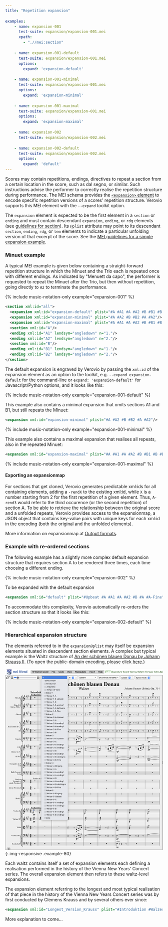 ```yaml
---
title: "Repetition expansion"

examples:
    - name: expansion-001
      test-suite: expansion/expansion-001.mei
      xpath:
        - ".//mei:section"

    - name: expansion-001-default
      test-suite: expansion/expansion-001.mei
      options:
        expand: 'expansion-default'

    - name: expansion-001-minimal
      test-suite: expansion/expansion-001.mei
      options:
        expand: 'expansion-minimal'

    - name: expansion-001-maximal
      test-suite: expansion/expansion-001.mei
      options:
        expand: 'expansion-maximal'

    - name: expansion-002
      test-suite: expansion/expansion-002.mei

    - name: expansion-002-default
      test-suite: expansion/expansion-002.mei
      options:
        expand: 'default'
---
```


Scores may contain repetitions, endings, directives to repeat a section from a certain location in the score, such as dal segno, or similar. Such instructions advise the performer to correctly realise the repetition structure during performance. The MEI schema provides the [`<expansion>` element](https://music-encoding.org/guidelines/v5/elements/expansion) to encode specific repetition versions of a scores' repetition structure. Verovio supports this MEI element with the `--expand` toolkit option. 

The `expansion` element is expected to be the first element in a `section` or `ending` and must contain descendant `expansion`, `ending`, or `rdg` elements (see [guidelines for section](https://music-encoding.org/guidelines/v5/elements/section)). Its `@plist` attribute may point to its descendant `section`, `ending`, `rdg`, or `lem` elements to indicate a particular unfolding version of that excerpt of the score. See the [MEI guidelines for a simple expansion example](https://music-encoding.org/guidelines/v5/content/shared.html#sharedMdivContent).

### Minuet example

A typical MEI example is given below containing a straight-forward repetition structure in which the Minuet and the Trio each is repeated once with different endings. As indicated by "Menuett da capo", the performer is requested to repeat the Minuet after the Trio, but then without repetition, going directly to `A2` to terminate the performance.

{% include music-notation-only example="expansion-001" %}

```xml
<section xml:id="all">
  <expansion xml:id="expansion-default" plist="#A #A1 #A #A2 #B #B1 #B #B2 #A #A2"/>
  <expansion xml:id="expansion-minimal" plist="#A #A2 #B #B2 #A #A2"/>
  <expansion xml:id="expansion-maximal" plist="#A #A1 #A #A2 #B #B1 #B #B2 #A #A1 #A #A2"/>
  <section xml:id="A"/>
  <ending xml:id="A1" lendsym="angledown" n="1."/>
  <ending xml:id="A2" lendsym="angledown" n="2."/>
  <section xml:id="B"/>
  <ending xml:id="B1" lendsym="angledown" n="1."/>
  <ending xml:id="B2" lendsym="angledown" n="2."/>
</section>
```

The default expansion is engraved by Verovio by passing the `xml:id` of the expansion element as an option to the toolkit, e.g. `--expand expansion-default` for the command-line or `expand: 'expansion-default'` for Javascript/Python options, and it looks like this:

{% include music-notation-only example="expansion-001-default" %}

This example also contains a minimal expansion that omits sections A1 and B1, but still repeats the Minuet:
```xml
<expansion xml:id="expansion-minimal" plist="#A #A2 #B #B2 #A #A2"/>
```

{% include music-notation-only example="expansion-001-minimal" %}

This example also contains a maximal expansion that realises all repeats, also in the repeated Minuet:
```xml
<expansion xml:id="expansion-maximal" plist="#A #A1 #A #A2 #B #B1 #B #B2 #A #A1 #A #A2"/>
```

{% include music-notation-only example="expansion-001-maximal" %}


#### Exporting an expansionmap

For sections that get cloned, Verovio generates predictable xml:ids for all containing elements, adding a `-rendX` to the existing xml:id, while `X` is a number starting from 2 for the first repetition of a given element. Thus, `A-rend3` would refer to the third occurence (or the second repetition) of section A. To be able to retrieve the relationship between the original score and a unfolded repeats, Verovio provides access to the expansionmap, a JSON object that contains key-value pairs with unique keys for each xml:id in the encoding (both the original and the unfolded elements). 

More information on expansionmap at [Output formats](/toolkit-reference/output-formats.html#expansionmap).

### Example with re-ordered sections

The following example has a slightly more complex default expansion structure that requires section A to be rendered three times, each time choosing a different ending.

{% include music-notation-only example="expansion-002" %}

To be expanded with the default expansion
```xml
<expansion xml:id="default" plist="#Upbeat #A #A1 #A #A2 #B #A #A-Fine"/>
```
To accommodate this complexity, Verovio automatically re-orders the section structure so that it looks like this: 

{% include music-notation-only example="expansion-002-default" %}



### Hierarchical expansion structure

The elements referred to in the `expansion@plist` may itself be expansion elements situated in descendent section elements. A complex but typical example is the Waltz structure of [An der schönen blauen Donau by Johann Strauss II](https://mei-friend.mdw.ac.at/?file=https://raw.githubusercontent.com/Signature-Sound-Vienna/Johann-Strauss-Sohn_Op314_Donauwalzer_Breitkopf/main/&scale=33&breaks=line&select=Shorter_Version_Boskovsky&page=1&speed=true&notationOrientation=left&notationProportion=0.44). (To open the public-domain encoding, please click [here](https://mei-friend.mdw.ac.at/?file=https://raw.githubusercontent.com/Signature-Sound-Vienna/Johann-Strauss-Sohn_Op314_Donauwalzer_Breitkopf/main/&scale=33&breaks=line&select=Shorter_Version_Boskovsky&page=1&speed=true&notationOrientation=left&notationProportion=0.44).)

![spacing 01](/images/advanced-topics/expansions/BlueDanube-section-structure.png){:.img-responsive .example-80}

Each waltz contains itself a set of expansion elements each defining a realisation performed in the history of the Vienna New Years' Concert series. The overall expansion element then refers to these waltz-level expansions. 

The expansion element referring to the longest and most typical realisation of that piece in the history of the Vienna New Years Concert series was by first conducted by Clemens Krauss and by several others ever since: 
```xml
<expansion xml:id="Longest_Version_Krauss" plist="#Introduktion #Walzer-1-withRep-woDalSegno #Walzer-2-withRep-withDalSegno #Walzer-3-withRep1-withRep2-woDalSegno #Walzer-4-withRep1-withRep2-woDalSegno #Walzer-5-withRep-woDalSegno #Coda"/>
```

More explanation to come...
